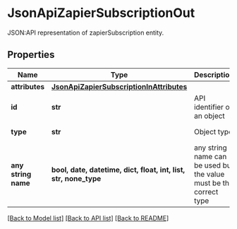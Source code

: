 # JsonApiZapierSubscriptionOut

JSON:API representation of zapierSubscription entity.

## Properties
Name | Type | Description | Notes
------------ | ------------- | ------------- | -------------
**attributes** | [**JsonApiZapierSubscriptionInAttributes**](JsonApiZapierSubscriptionInAttributes.md) |  | 
**id** | **str** | API identifier of an object | 
**type** | **str** | Object type | defaults to "zapierSubscription"
**any string name** | **bool, date, datetime, dict, float, int, list, str, none_type** | any string name can be used but the value must be the correct type | [optional]

[[Back to Model list]](../README.md#documentation-for-models) [[Back to API list]](../README.md#documentation-for-api-endpoints) [[Back to README]](../README.md)


